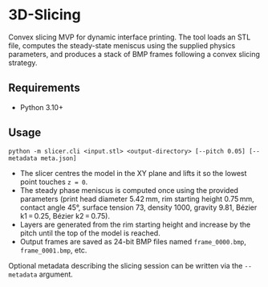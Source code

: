 # 3D-Slicing

Convex slicing MVP for dynamic interface printing. The tool loads an STL file,
computes the steady-state meniscus using the supplied physics parameters, and
produces a stack of BMP frames following a convex slicing strategy.

## Requirements

* Python 3.10+

## Usage

```
python -m slicer.cli <input.stl> <output-directory> [--pitch 0.05] [--metadata meta.json]
```

* The slicer centres the model in the XY plane and lifts it so the lowest point
  touches `z = 0`.
* The steady phase meniscus is computed once using the provided parameters
  (print head diameter 5.42 mm, rim starting height 0.75 mm, contact angle
  45°, surface tension 73, density 1000, gravity 9.81, Bézier k1 = 0.25,
  Bézier k2 = 0.75).
* Layers are generated from the rim starting height and increase by the pitch
  until the top of the model is reached.
* Output frames are saved as 24-bit BMP files named `frame_0000.bmp`,
  `frame_0001.bmp`, etc.

Optional metadata describing the slicing session can be written via the
`--metadata` argument.
